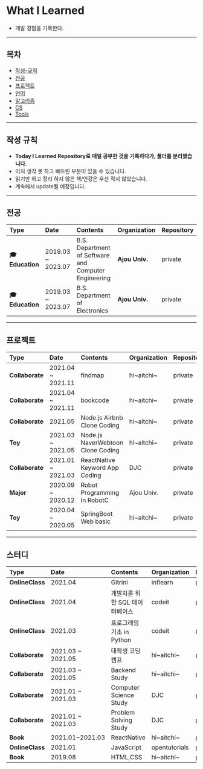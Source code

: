 # What I Learned
* 개발 경험을 기록한다.

---
## 목차

* [작성-규칙](#작성-규칙)
* [전공](#전공)
* [프로젝트](#프로젝트)
* [언어](#언어)
* [알고리즘](#알고리즘)
* [CS](#CS)
* [Tools](#Tools)

---

## 작성 규칙

* **Today I Learned Repository로 매일 공부한 것을 기록하다가, 폴더를 분리했습니다.**
* 미처 생각 못 하고 빠뜨린 부분이 있을 수 있습니다. 
* 읽기만 하고 정리 하지 않은 책/인강은 우선 적지 않았습니다.
* 계속해서 update될 예정입니다.

---
## 전공

| **Type** | **Date** | **Contents** | **Organization** | **Repository** |
|:--------|:--------|:--------|:--------|:--------|
| **🎓 Education** | 2019.03 ~ 2023.07 | B.S. Department of  Software and Computer Engineering | **Ajou Univ.** | private |
| **🎓 Education** | 2019.03 ~ 2023.07 | B.S. Department of Electronics | **Ajou Univ.** | private |


---
## 프로젝트

| **Type** | **Date** | **Contents** | **Organization** | **Repository** |
|:--------|:--------|:--------|:--------|:--------|
| **Collaborate** | 2021.04 ~ 2021.11 | findmap | hi~aitchi~ | private |
| **Collaborate** | 2021.04 ~ 2021.11 | bookcode | hi~aitchi~ | private |
| **Collaborate** | 2021.05 | Node.js Airbnb Clone Coding | hi~aitchi~ | private |
| **Toy** | 2021.03 ~ 2021.05 | Node.js NaverWebtoon Clone Coding | hi~aitchi~| private |
| **Collaborate** | 2021.01 ~ 2021.03 | ReactNative Keyword App Coding | DJC | private |
| **Major** | 2020.09 ~ 2020.12 | Robot Programming In RobotC | Ajou Univ. | private |
| **Toy** | 2020.04 ~ 2020.05 | SpringBoot Web basic | hi~aitchi~ | private |
---
## 스터디

| **Type** | **Date** | **Contents** | **Organization** | **Repository** |
|:--------|:--------|:--------|:--------|:--------|
| **OnlineClass** | 2021.04 | Gitrini | inflearn | private |
| **OnlineClass** | 2021.04 | 개발자를 위한 SQL 데이터베이스 | codeit | private |
| **OnlineClass** | 2021.03 | 프로그래밍 기초 in Python | codeit | private |
| **Collaborate** | 2021.03 ~ 2021.05 | 대학생 코딩캠프 | hi~aitchi~| private |
| **Collaborate** | 2021.03 ~ 2021.05 | Backend Study | hi~aitchi~ | private |
| **Collaborate** | 2021.01 ~ 2021.03 | Computer Science Study | DJC | private |
| **Collaborate** | 2021.01 ~ 2021.03 | Problem Solving Study | DJC | private |
| **Book** | 2021.01~2021.03 | ReactNative | hi~aitchi~ | private |
| **OnlineClass** | 2021.01 | JavaScript | opentutorials | private |
| **Book** | 2019.08 | HTML,CSS | hi~aitchi~ | private |